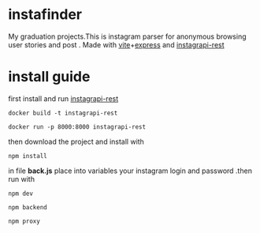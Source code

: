 # instafinder
My graduation projects.This is instagram parser for anonymous browsing user stories and post . Made with [vite](https://vitejs.dev/)+[express](https://expressjs.com/) and [instagrapi-rest](https://github.com/adw0rd/instagrapi-rest)

# install guide
first install and run [instagrapi-rest](https://github.com/adw0rd/instagrapi-rest)

`docker build -t instagrapi-rest`

`docker run -p 8000:8000 instagrapi-rest`

then download the project and install with 

`npm install`

in file **back.js** place into variables your instagram login and password .then run with 

`npm dev`

`npm backend`

`npm proxy`
